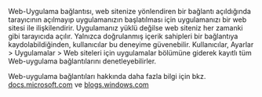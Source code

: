 ﻿Web-Uygulama bağlantısı, web sitenize yönlendiren bir bağlantı açıldığında tarayıcının açılmayıp uygulamanızın başlatılması için uygulamanızı bir web sitesi ile ilişkilendirir. Uygulamanız yüklü değilse web siteniz her zamanki gibi tarayıcıda açılır. Yalnızca doğrulanmış içerik sahipleri bir bağlantıya kaydolabildiğinden, kullanıcılar bu deneyime güvenebilir. Kullanıcılar, Ayarlar > Uygulamalar > Web siteleri için uygulamalar bölümüne giderek kayıtlı tüm Web-uygulama bağlantılarını denetleyebilirler.

Web-uygulama bağlantıları hakkında daha fazla bilgi için bkz. 
[docs.microsoft.com](https://docs.microsoft.com/windows/uwp/launch-resume/web-to-app-linking) ve
[blogs.windows.com](https://blogs.windows.com/buildingapps/2016/10/14/web-to-app-linking-with-appurihandlers/)